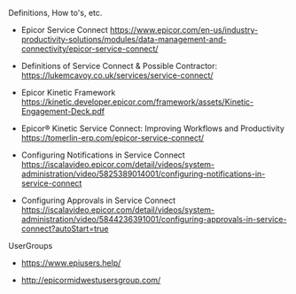Definitions, How to's, etc. 

* Epicor Service Connect https://www.epicor.com/en-us/industry-productivity-solutions/modules/data-management-and-connectivity/epicor-service-connect/

* Definitions of Service Connect & Possible Contractor: https://lukemcavoy.co.uk/services/service-connect/ 

* Epicor Kinetic Framework https://kinetic.developer.epicor.com/framework/assets/Kinetic-Engagement-Deck.pdf

* Epicor® Kinetic Service Connect: Improving Workflows and Productivity https://tomerlin-erp.com/epicor-service-connect/

* Configuring Notifications in Service Connect https://iscalavideo.epicor.com/detail/videos/system-administration/video/5825389014001/configuring-notifications-in-service-connect

* Configuring Approvals in Service Connect https://iscalavideo.epicor.com/detail/videos/system-administration/video/5844236391001/configuring-approvals-in-service-connect?autoStart=true

UserGroups

* https://www.epiusers.help/

* http://epicormidwestusersgroup.com/
